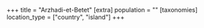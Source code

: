 +++
title = "Arzhadi-et-Betet"
[extra]
population = ""
[taxonomies]
location_type = ["country", "island"]
+++

